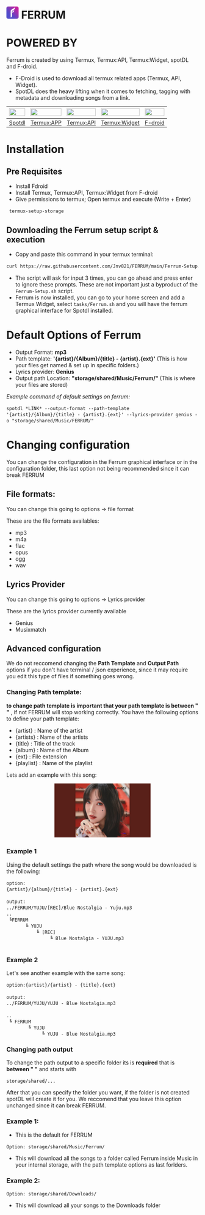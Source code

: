 # <img src="Icons/FERRUM.png" alt="Ferrum Logo Image" width="32px" height="32px"> FERRUM




# POWERED BY
Ferrum is created by using Termux, Termux:API, Termux:Widget, spotDL and F-droid.
 - F-Droid is used to download all termux related apps (Termux, API, Widget).
 - SpotDL does the heavy lifting when it comes to fetching, tagging with metadata and downloading songs from a link.
 
| <img src="https://github.com/spotDL/spotify-downloader/blob/master/docs/static/logo-transparent.png?raw=true" width="100%" height="100%">|<img src="https://github.com/termux/termux-app/blob/master/art/ic_launcher2_round.png?raw=true" width="100%" height="100%">|<img src="https://github.com/termux/termux-app/blob/master/art/ic_launcher2_round.png?raw=true" width="100%" height="100%">|<img src="https://github.com/termux/termux-app/blob/master/art/ic_launcher2_round.png?raw=true" width="100%" height="100%">|<img src="https://upload.wikimedia.org/wikipedia/commons/thumb/3/3c/F-Droid_Logo_4.svg/1200px-F-Droid_Logo_4.svg.png" width="100%" height="100%">|
|--------|------------|------------|---------------|--------|
| [Spotdl](https://github.com/spotDL/spotify-downloader) | [Termux:APP](https://github.com/termux/termux-app) | [Termux:API](https://github.com/termux/termux-api) | [Termux:Widget](https://github.com/termux/termux-widget)  | [F-droid](https://github.com/f-droid/fdroidclient) |

# Installation

  ## Pre Requisites
   - Install Fdroid
   - Install Termux, Termux:API, Termux:Widget from F-droid
   - Give permissions to termux; Open termux and execute (Write + Enter)
   ```
    termux-setup-storage
   ```
  ## Downloading the Ferrum setup script & execution

  - Copy and paste this command in your termux terminal:
  ```sh
  curl https://raw.githubusercontent.com/Jnv821/FERRUM/main/Ferrum-Setup.sh > Ferrum-Setup.sh ; chmod +x Ferrum-Setup.sh ; source Ferrum-Setup.sh
  ```
  - The script will ask for input 3 times, you can go ahead and press enter to ignore these prompts. These are not important just a byproduct of the `Ferrum-Setup.sh` script.
  - Ferrum is now installed, you can go to your home screen and add a Termux Widget, select ``tasks/Ferrum.sh`` and you will have the ferrum graphical interface for Spotdl installed.
  
# Default Options of Ferrum
 - Output Format: **mp3**
 - Path template: **'{artist}/{Album}/{title} - {artist}.{ext}'** (This is how your files get named & set up in specific folders.)
 - Lyrics provider: **Genius**
 - Output path Location: **"storage/shared/Music/Ferrum/"**  (This is where your files are stored)

 *Example command of default settings on ferrum:*
```
spotdl *LINK* --output-format --path-template '{artist}/{Album}/{title} - {artist}.{ext}' --lyrics-provider genius -o "storage/shared/Music/FERRUM/"
```
# Changing configuration

You can change the configuration in the Ferrum graphical interface or in the configuration folder, this last option not being recommended since it can break FERRUM

## File formats:

You can change this going to options -> file format

These are the file formats availables:
 - mp3
 - m4a
 - flac
 - opus
 - ogg
 - wav

## Lyrics Provider

You can change this going to options -> Lyrics provider

These are the lyrics provider currently available

 - Genius
 - Musixmatch

## Advanced configuration
  We do not reccomend changing the **Path Template** and **Output Path** options if you don't have terminal / json experience, since it may require you edit this type of files if something goes wrong. 
  
  ### Changing Path template:
  **to change path template is important that your path template is between " "** , if not FERRUM will stop working correctly. You have the following options to define your path template:
  
   - {artist} : Name of the artist
   - {artists} : Name of the artists
   - {title} : Title of the track
   - {album} : Name of the Album
   - {ext}  : File extension
   - {playlist} : Name of the playlist 
   
  Lets add an example with this song: 
  
<p align="center"><a href="https://www.youtube.com/watch?v=iFBic5SN0nM"><img src="Icons/Example image.jpg" alt="YUJU - Blue Nostalgia" width="50%" heigth="50%"></a></p>

### Example 1

Using the default settings the path where the song would be downloaded is the following:
```
option:
{artist}/{album}/{title} - {artist}.{ext}

output:
../FERRUM/YUJU/[REC]/Blue Nostalgia - Yuju.mp3
..
 ╚FERRUM
       ╚ YUJU
           ╚ [REC]
                ╚ Blue Nostalgia - YUJU.mp3
             
```
### Example 2
Let's see another example with the same song:
```
option:{artist}/{artist} - {title}.{ext}

output:
../FERRUM/YUJU/YUJU - Blue Nostalgia.mp3

..
 ╚ FERRUM
        ╚ YUJU
             ╚ YUJU - Blue Nostalgia.mp3
```

### Changing path output

To change the path output to a specific folder its is **required** that is **between " "** and starts with 

```
storage/shared/...
```

After that you can specify the folder you want, if the folder is not created spotDL will create it for you.  We reccomend that you leave this option unchanged since it can break FERRUM. 

### Example 1: 
- This is the default for FERRUM
```
Option: storage/shared/Music/Ferrum/
```
- This will download all the songs to a folder called Ferrum inside Music in your internal storage, with the path template options as last forlders.

### Example 2:
```
Option: storage/shared/Downloads/
```
- This will download all your songs to the Downloads folder
